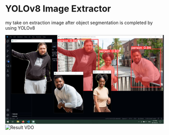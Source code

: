 # YOLOv8 Image Extractor

my take on extraction image after object segmentation is completed by using YOLOv8

![Result 1](./res1.JPG)
![Result VDO](./res1.gif)